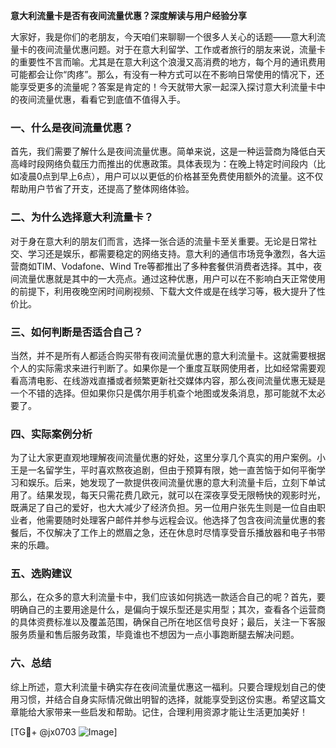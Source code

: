 **意大利流量卡是否有夜间流量优惠？深度解读与用户经验分享**

大家好，我是你们的老朋友，今天咱们来聊聊一个很多人关心的话题——意大利流量卡的夜间流量优惠问题。对于在意大利留学、工作或者旅行的朋友来说，流量卡的重要性不言而喻。尤其是在意大利这个浪漫又高消费的地方，每个月的通讯费用可能都会让你“肉疼”。那么，有没有一种方式可以在不影响日常使用的情况下，还能享受更多的流量呢？答案是肯定的！今天就带大家一起深入探讨意大利流量卡中的夜间流量优惠，看看它到底值不值得入手。

### 一、什么是夜间流量优惠？

首先，我们需要了解什么是夜间流量优惠。简单来说，这是一种运营商为降低白天高峰时段网络负载压力而推出的优惠政策。具体表现为：在晚上特定时间段内（比如凌晨0点到早上6点），用户可以以更低的价格甚至免费使用额外的流量。这不仅帮助用户节省了开支，还提高了整体网络体验。

### 二、为什么选择意大利流量卡？

对于身在意大利的朋友们而言，选择一张合适的流量卡至关重要。无论是日常社交、学习还是娱乐，都需要稳定的网络支持。意大利的通信市场竞争激烈，各大运营商如TIM、Vodafone、Wind Tre等都推出了多种套餐供消费者选择。其中，夜间流量优惠就是其中的一大亮点。通过这种优惠，用户可以在不影响白天正常使用的前提下，利用夜晚空闲时间刷视频、下载大文件或是在线学习等，极大提升了性价比。

### 三、如何判断是否适合自己？

当然，并不是所有人都适合购买带有夜间流量优惠的意大利流量卡。这就需要根据个人的实际需求来进行判断了。如果你是一个重度互联网使用者，比如经常需要观看高清电影、在线游戏直播或者频繁更新社交媒体内容，那么夜间流量优惠无疑是一个不错的选择。但如果你只是偶尔用手机查个地图或发条消息，那可能就不太必要了。

### 四、实际案例分析

为了让大家更直观地理解夜间流量优惠的好处，这里分享几个真实的用户案例。小王是一名留学生，平时喜欢熬夜追剧，但由于预算有限，她一直苦恼于如何平衡学习和娱乐。后来，她发现了一款提供夜间流量优惠的意大利流量卡后，立刻下单试用了。结果发现，每天只需花费几欧元，就可以在深夜享受无限畅快的观影时光，既满足了自己的爱好，也大大减少了经济负担。另一位用户张先生则是一位自由职业者，他需要随时处理客户邮件并参与远程会议。他选择了包含夜间流量优惠的套餐后，不仅解决了工作上的燃眉之急，还在休息时尽情享受音乐播放器和电子书带来的乐趣。

### 五、选购建议

那么，在众多的意大利流量卡中，我们应该如何挑选一款适合自己的呢？首先，要明确自己的主要用途是什么，是偏向于娱乐型还是实用型；其次，查看各个运营商的具体资费标准以及覆盖范围，确保自己所在地区信号良好；最后，关注一下客服服务质量和售后服务政策，毕竟谁也不想因为一点小事跑断腿去解决问题。

### 六、总结

综上所述，意大利流量卡确实存在夜间流量优惠这一福利。只要合理规划自己的使用习惯，并结合自身实际情况做出明智的选择，就能享受到这份实惠。希望这篇文章能给大家带来一些启发和帮助。记住，合理利用资源才能让生活更加美好！

[TG💪+ @jx0703 ![Image](https://github.com/user-attachments/assets/dbca1d08-cadb-493c-b0ec-ad6f7a83f270)]